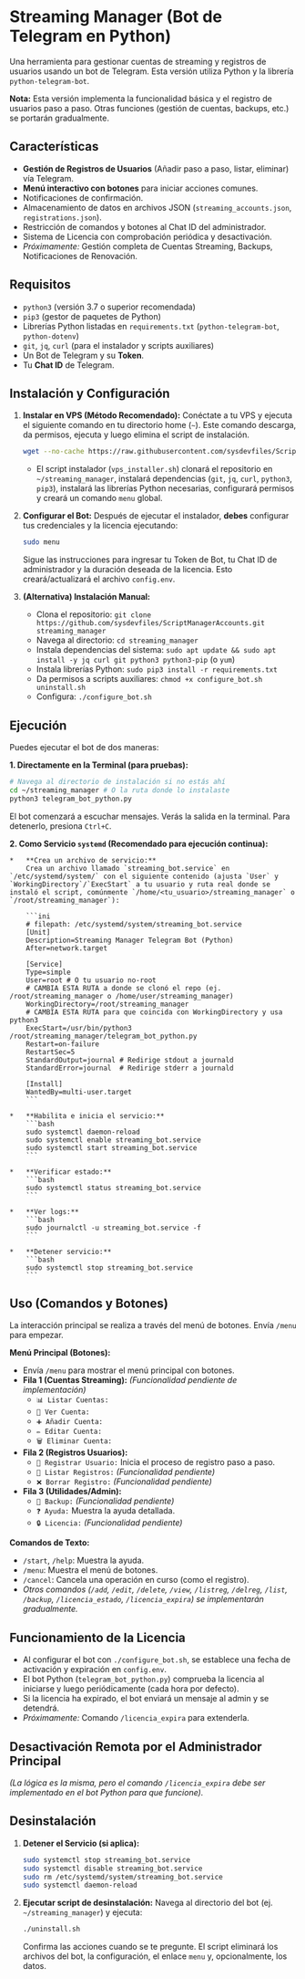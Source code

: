 # Streaming Manager (Bot de Telegram en Python)

Una herramienta para gestionar cuentas de streaming y registros de usuarios usando un bot de Telegram. Esta versión utiliza Python y la librería `python-telegram-bot`.

**Nota:** Esta versión implementa la funcionalidad básica y el registro de usuarios paso a paso. Otras funciones (gestión de cuentas, backups, etc.) se portarán gradualmente.

## Características

*   **Gestión de Registros de Usuarios** (Añadir paso a paso, listar, eliminar) vía Telegram.
*   **Menú interactivo con botones** para iniciar acciones comunes.
*   Notificaciones de confirmación.
*   Almacenamiento de datos en archivos JSON (`streaming_accounts.json`, `registrations.json`).
*   Restricción de comandos y botones al Chat ID del administrador.
*   Sistema de Licencia con comprobación periódica y desactivación.
*   *Próximamente:* Gestión completa de Cuentas Streaming, Backups, Notificaciones de Renovación.

## Requisitos

*   `python3` (versión 3.7 o superior recomendada)
*   `pip3` (gestor de paquetes de Python)
*   Librerías Python listadas en `requirements.txt` (`python-telegram-bot`, `python-dotenv`)
*   `git`, `jq`, `curl` (para el instalador y scripts auxiliares)
*   Un Bot de Telegram y su **Token**.
*   Tu **Chat ID** de Telegram.

## Instalación y Configuración

1.  **Instalar en VPS (Método Recomendado):**
    Conéctate a tu VPS y ejecuta el siguiente comando en tu directorio home (`~`). Este comando descarga, da permisos, ejecuta y luego elimina el script de instalación.
    ```bash
    wget --no-cache https://raw.githubusercontent.com/sysdevfiles/ScriptManagerAccounts/main/vps_installer.sh -O vps_installer.sh && chmod +x vps_installer.sh && ./vps_installer.sh && rm vps_installer.sh
    ```
    *   El script instalador (`vps_installer.sh`) clonará el repositorio en `~/streaming_manager`, instalará dependencias (`git`, `jq`, `curl`, `python3`, `pip3`), instalará las librerías Python necesarias, configurará permisos y creará un comando `menu` global.

2.  **Configurar el Bot:**
    Después de ejecutar el instalador, **debes** configurar tus credenciales y la licencia ejecutando:
    ```bash
    sudo menu
    ```
    Sigue las instrucciones para ingresar tu Token de Bot, tu Chat ID de administrador y la duración deseada de la licencia. Esto creará/actualizará el archivo `config.env`.

3.  **(Alternativa) Instalación Manual:**
    *   Clona el repositorio: `git clone https://github.com/sysdevfiles/ScriptManagerAccounts.git streaming_manager`
    *   Navega al directorio: `cd streaming_manager`
    *   Instala dependencias del sistema: `sudo apt update && sudo apt install -y jq curl git python3 python3-pip` (o `yum`)
    *   Instala librerías Python: `sudo pip3 install -r requirements.txt`
    *   Da permisos a scripts auxiliares: `chmod +x configure_bot.sh uninstall.sh`
    *   Configura: `./configure_bot.sh`

## Ejecución

Puedes ejecutar el bot de dos maneras:

**1. Directamente en la Terminal (para pruebas):**
```bash
# Navega al directorio de instalación si no estás ahí
cd ~/streaming_manager # O la ruta donde lo instalaste
python3 telegram_bot_python.py
```
El bot comenzará a escuchar mensajes. Verás la salida en la terminal. Para detenerlo, presiona `Ctrl+C`.

**2. Como Servicio `systemd` (Recomendado para ejecución continua):**

    *   **Crea un archivo de servicio:**
        Crea un archivo llamado `streaming_bot.service` en `/etc/systemd/system/` con el siguiente contenido (ajusta `User` y `WorkingDirectory`/`ExecStart` a tu usuario y ruta real donde se instaló el script, comúnmente `/home/<tu_usuario>/streaming_manager` o `/root/streaming_manager`):

        ```ini
        # filepath: /etc/systemd/system/streaming_bot.service
        [Unit]
        Description=Streaming Manager Telegram Bot (Python)
        After=network.target

        [Service]
        Type=simple
        User=root # O tu usuario no-root
        # CAMBIA ESTA RUTA a donde se clonó el repo (ej. /root/streaming_manager o /home/user/streaming_manager)
        WorkingDirectory=/root/streaming_manager
        # CAMBIA ESTA RUTA para que coincida con WorkingDirectory y usa python3
        ExecStart=/usr/bin/python3 /root/streaming_manager/telegram_bot_python.py
        Restart=on-failure
        RestartSec=5
        StandardOutput=journal # Redirige stdout a journald
        StandardError=journal  # Redirige stderr a journald

        [Install]
        WantedBy=multi-user.target
        ```

    *   **Habilita e inicia el servicio:**
        ```bash
        sudo systemctl daemon-reload
        sudo systemctl enable streaming_bot.service
        sudo systemctl start streaming_bot.service
        ```

    *   **Verificar estado:**
        ```bash
        sudo systemctl status streaming_bot.service
        ```

    *   **Ver logs:**
        ```bash
        sudo journalctl -u streaming_bot.service -f
        ```

    *   **Detener servicio:**
        ```bash
        sudo systemctl stop streaming_bot.service
        ```

## Uso (Comandos y Botones)

La interacción principal se realiza a través del menú de botones. Envía `/menu` para empezar.

**Menú Principal (Botones):**
*   Envía `/menu` para mostrar el menú principal con botones.
*   **Fila 1 (Cuentas Streaming):** _(Funcionalidad pendiente de implementación)_
    *   `📊 Listar Cuentas:`
    *   `📄 Ver Cuenta:`
    *   `➕ Añadir Cuenta:`
    *   `✏️ Editar Cuenta:`
    *   `🗑️ Eliminar Cuenta:`
*   **Fila 2 (Registros Usuarios):**
    *   `👤 Registrar Usuario:` Inicia el proceso de registro paso a paso.
    *   `👥 Listar Registros:` _(Funcionalidad pendiente)_
    *   `❌ Borrar Registro:` _(Funcionalidad pendiente)_
*   **Fila 3 (Utilidades/Admin):**
    *   `💾 Backup:` _(Funcionalidad pendiente)_
    *   `❓ Ayuda:` Muestra la ayuda detallada.
    *   `🔒 Licencia:` _(Funcionalidad pendiente)_

**Comandos de Texto:**
*   `/start`, `/help`: Muestra la ayuda.
*   `/menu`: Muestra el menú de botones.
*   `/cancel`: Cancela una operación en curso (como el registro).
*   *Otros comandos (`/add`, `/edit`, `/delete`, `/view`, `/listreg`, `/delreg`, `/list`, `/backup`, `/licencia_estado`, `/licencia_expira`) se implementarán gradualmente.*

## Funcionamiento de la Licencia

*   Al configurar el bot con `./configure_bot.sh`, se establece una fecha de activación y expiración en `config.env`.
*   El bot Python (`telegram_bot_python.py`) comprueba la licencia al iniciarse y luego periódicamente (cada hora por defecto).
*   Si la licencia ha expirado, el bot enviará un mensaje al admin y se detendrá.
*   *Próximamente:* Comando `/licencia_expira` para extenderla.

## Desactivación Remota por el Administrador Principal

_(La lógica es la misma, pero el comando `/licencia_expira` debe ser implementado en el bot Python para que funcione)._

## Desinstalación

1.  **Detener el Servicio (si aplica):**
    ```bash
    sudo systemctl stop streaming_bot.service
    sudo systemctl disable streaming_bot.service
    sudo rm /etc/systemd/system/streaming_bot.service
    sudo systemctl daemon-reload
    ```
2.  **Ejecutar script de desinstalación:**
    Navega al directorio del bot (ej. `~/streaming_manager`) y ejecuta:
    ```bash
    ./uninstall.sh
    ```
    Confirma las acciones cuando se te pregunte. El script eliminará los archivos del bot, la configuración, el enlace `menu` y, opcionalmente, los datos.
